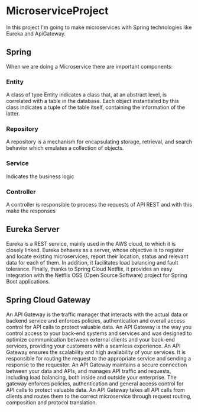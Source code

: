 # MicroserviceProject
In this project I'm going to make microservices with Spring technologies like Eureka and ApiGateway.
## Spring
When we are doing a Microservice there are important components:
### Entity
A class of type Entity indicates a class that, at an abstract level, is correlated with a table in the database. Each object instantiated by this class indicates a tuple of the table itself, containing the information of the latter.
### Repository
A repository is a mechanism for encapsulating storage, retrieval, and search behavior which emulates a collection of objects.
### Service
Indicates the business logic
### Controller
A controller is responsible to process the requests of API REST and with this make the responses
## Eureka Server
Eureka is a REST service, mainly used in the AWS cloud, to which it is closely linked. Eureka behaves as a server, whose objective is to register and locate existing microservices, report their location, status and relevant data for each of them. In addition, it facilitates load balancing and fault tolerance.
Finally, thanks to Spring Cloud Netflix, it provides an easy integration with the Netflix OSS (Open Source Software) project for Spring Boot applications.
## Spring Cloud Gateway
An API Gateway is the traffic manager that interacts with the actual data or backend service and enforces policies, authentication and overall access control for API calls to protect valuable data. An API Gateway is the way you control access to your back-end systems and services and was designed to optimize communication between external clients and your back-end services, providing your customers with a seamless experience. An API Gateway ensures the scalability and high availability of your services. It is responsible for routing the request to the appropriate service and sending a response to the requester. An API Gateway maintains a secure connection between your data and APIs, and manages API traffic and requests, including load balancing, both inside and outside your enterprise. The gateway enforces policies, authentication and general access control for API calls to protect valuable data. An API Gateway takes all API calls from clients and routes them to the correct microservice through request routing, composition and protocol translation.
